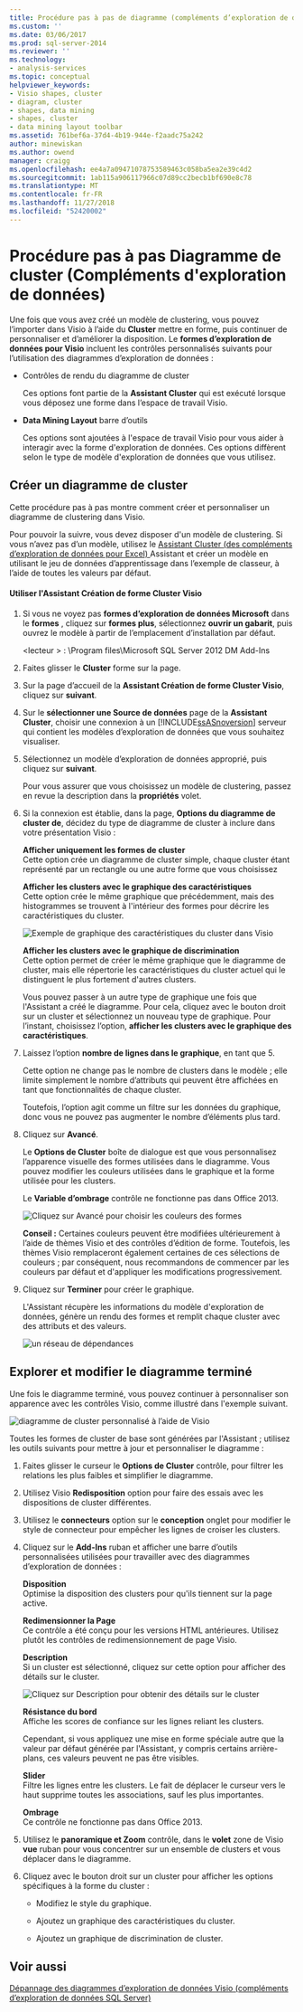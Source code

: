 ```yaml
---
title: Procédure pas à pas de diagramme (compléments d’exploration de données) de cluster | Microsoft Docs
ms.custom: ''
ms.date: 03/06/2017
ms.prod: sql-server-2014
ms.reviewer: ''
ms.technology:
- analysis-services
ms.topic: conceptual
helpviewer_keywords:
- Visio shapes, cluster
- diagram, cluster
- shapes, data mining
- shapes, cluster
- data mining layout toolbar
ms.assetid: 761bef6a-37d4-4b19-944e-f2aadc75a242
author: minewiskan
ms.author: owend
manager: craigg
ms.openlocfilehash: ee4a7a09471078753589463c058ba5ea2e39c4d2
ms.sourcegitcommit: 1ab115a906117966c07d89cc2becb1bf690e8c78
ms.translationtype: MT
ms.contentlocale: fr-FR
ms.lasthandoff: 11/27/2018
ms.locfileid: "52420002"
---
```

# <a name="cluster-diagram-walkthrough-data-mining-add-ins"></a>Procédure pas à pas Diagramme de cluster (Compléments d'exploration de données)
  Une fois que vous avez créé un modèle de clustering, vous pouvez l’importer dans Visio à l’aide du **Cluster** mettre en forme, puis continuer de personnaliser et d’améliorer la disposition. Le **formes d’exploration de données pour Visio** incluent les contrôles personnalisés suivants pour l’utilisation des diagrammes d’exploration de données :  
  
-   Contrôles de rendu du diagramme de cluster  
  
     Ces options font partie de la **Assistant Cluster** qui est exécuté lorsque vous déposez une forme dans l’espace de travail Visio.  
  
-   **Data Mining Layout** barre d’outils  
  
     Ces options sont ajoutées à l'espace de travail Visio pour vous aider à interagir avec la forme d'exploration de données. Ces options diffèrent selon le type de modèle d'exploration de données que vous utilisez.  
  
## <a name="build-a-cluster-diagram"></a>Créer un diagramme de cluster  
 Cette procédure pas à pas montre comment créer et personnaliser un diagramme de clustering dans Visio.  
  
 Pour pouvoir la suivre, vous devez disposer d'un modèle de clustering. Si vous n’avez pas d’un modèle, utilisez le [Assistant Cluster &#40;des compléments d’exploration de données pour Excel&#41; ](cluster-wizard-data-mining-add-ins-for-excel.md) Assistant et créer un modèle en utilisant le jeu de données d’apprentissage dans l’exemple de classeur, à l’aide de toutes les valeurs par défaut.  
  
#### <a name="use-the-cluster-visio-shape-wizard"></a>Utiliser l'Assistant Création de forme Cluster Visio  
  
1.  Si vous ne voyez pas **formes d’exploration de données Microsoft** dans le **formes** , cliquez sur **formes plus**, sélectionnez **ouvrir un gabarit**, puis ouvrez le modèle à partir de l’emplacement d’installation par défaut.  
  
     \<lecteur > : \Program files\Microsoft SQL Server 2012 DM Add-Ins  
  
2.  Faites glisser le **Cluster** forme sur la page.  
  
3.  Sur la page d’accueil de la **Assistant Création de forme Cluster Visio**, cliquez sur **suivant**.  
  
4.  Sur le **sélectionner une Source de données** page de la **Assistant Cluster**, choisir une connexion à un [!INCLUDE[ssASnoversion](../includes/ssasnoversion-md.md)] serveur qui contient les modèles d’exploration de données que vous souhaitez visualiser.  
  
5.  Sélectionnez un modèle d’exploration de données approprié, puis cliquez sur **suivant**.  
  
     Pour vous assurer que vous choisissez un modèle de clustering, passez en revue la description dans la **propriétés** volet.  
  
6.  Si la connexion est établie, dans la page, **Options du diagramme de cluster de**, décidez du type de diagramme de cluster à inclure dans votre présentation Visio :  
  
     **Afficher uniquement les formes de cluster**  
     Cette option crée un diagramme de cluster simple, chaque cluster étant représenté par un rectangle ou une autre forme que vous choisissez  
  
     **Afficher les clusters avec le graphique des caractéristiques**  
     Cette option crée le même graphique que précédemment, mais des histogrammes se trouvent à l'intérieur des formes pour décrire les caractéristiques du cluster.  
  
     ![Exemple de graphique des caractéristiques du cluster dans Visio](media/dm13-visio-cluster-samplecharshape.gif "exemple de graphique des caractéristiques du cluster dans Visio")  
  
     **Afficher les clusters avec le graphique de discrimination**  
     Cette option permet de créer le même graphique que le diagramme de cluster, mais elle répertorie les caractéristiques du cluster actuel qui le distinguent le plus fortement d'autres clusters.  
  
     Vous pouvez passer à un autre type de graphique une fois que l'Assistant a créé le diagramme. Pour cela, cliquez avec le bouton droit sur un cluster et sélectionnez un nouveau type de graphique. Pour l’instant, choisissez l’option, **afficher les clusters avec le graphique des caractéristiques**.  
  
7.  Laissez l’option **nombre de lignes dans le graphique**, en tant que 5.  
  
     Cette option ne change pas le nombre de clusters dans le modèle ; elle limite simplement le nombre d’attributs qui peuvent être affichées en tant que fonctionnalités de chaque cluster.  
  
     Toutefois, l’option agit comme un filtre sur les données du graphique, donc vous ne pouvez pas augmenter le nombre d’éléments plus tard.  
  
8.  Cliquez sur **Avancé**.  
  
     Le **Options de Cluster** boîte de dialogue est que vous personnalisez l’apparence visuelle des formes utilisées dans le diagramme. Vous pouvez modifier les couleurs utilisées dans le graphique et la forme utilisée pour les clusters.  
  
     Le **Variable d’ombrage** contrôle ne fonctionne pas dans Office 2013.  
  
     ![Cliquez sur Avancé pour choisir les couleurs des formes](media/dm13-visio-clusteroptions-advanced.gif "cliquez sur Avancé pour choisir les couleurs des formes")  
  
     **Conseil :** Certaines couleurs peuvent être modifiées ultérieurement à l’aide de thèmes Visio et des contrôles d’édition de forme. Toutefois, les thèmes Visio remplaceront également certaines de ces sélections de couleurs ; par conséquent, nous recommandons de commencer par les couleurs par défaut et d'appliquer les modifications progressivement.  
  
9. Cliquez sur **Terminer** pour créer le graphique.  
  
     L'Assistant récupère les informations du modèle d'exploration de données, génère un rendu des formes et remplit chaque cluster avec des attributs et des valeurs.  
  
     ![un réseau de dépendances](media/dm13-visiodepnet-defaultgraph.gif "un réseau de dépendances")  
  
## <a name="explore-and-modify-the-finished-diagram"></a>Explorer et modifier le diagramme terminé  
 Une fois le diagramme terminé, vous pouvez continuer à personnaliser son apparence avec les contrôles Visio, comme illustré dans l'exemple suivant.  
  
 ![diagramme de cluster personnalisé à l’aide de Visio](media/dm13-visio-clustercomplete1.gif "diagramme de cluster personnalisé à l’aide de Visio")  
  
 Toutes les formes de cluster de base sont générées par l'Assistant ; utilisez les outils suivants pour mettre à jour et personnaliser le diagramme :  
  
1.  Faites glisser le curseur le **Options de Cluster** contrôle, pour filtrer les relations les plus faibles et simplifier le diagramme.  
  
2.  Utilisez Visio **Redisposition** option pour faire des essais avec les dispositions de cluster différentes.  
  
3.  Utilisez le **connecteurs** option sur le **conception** onglet pour modifier le style de connecteur pour empêcher les lignes de croiser les clusters.  
  
4.  Cliquez sur le **Add-Ins** ruban et afficher une barre d’outils personnalisées utilisées pour travailler avec des diagrammes d’exploration de données :  
  
     **Disposition**  
     Optimise la disposition des clusters pour qu'ils tiennent sur la page active.  
  
     **Redimensionner la Page**  
     Ce contrôle a été conçu pour les versions HTML antérieures. Utilisez plutôt les contrôles de redimensionnement de page Visio.  
  
     **Description**  
     Si un cluster est sélectionné, cliquez sur cette option pour afficher des détails sur le cluster.  
  
     ![Cliquez sur Description pour obtenir des détails sur le cluster](media/dm13-visio-cluster-description-control.gif "cliquez sur Description pour obtenir des détails sur le cluster")  
  
     **Résistance du bord**  
     Affiche les scores de confiance sur les lignes reliant les clusters.  
  
     Cependant, si vous appliquez une mise en forme spéciale autre que la valeur par défaut générée par l'Assistant, y compris certains arrière-plans, ces valeurs peuvent ne pas être visibles.  
  
     **Slider**  
     Filtre les lignes entre les clusters. Le fait de déplacer le curseur vers le haut supprime toutes les associations, sauf les plus importantes.  
  
     **Ombrage**  
     Ce contrôle ne fonctionne pas dans Office 2013.  
  
5.  Utilisez le **panoramique et Zoom** contrôle, dans le **volet** zone de Visio **vue** ruban pour vous concentrer sur un ensemble de clusters et vous déplacer dans le diagramme.  
  
6.  Cliquez avec le bouton droit sur un cluster pour afficher les options spécifiques à la forme du cluster :  
  
    -   Modifiez le style du graphique.  
  
    -   Ajoutez un graphique des caractéristiques du cluster.  
  
    -   Ajoutez un graphique de discrimination de cluster.  
  
## <a name="see-also"></a>Voir aussi  
 [Dépannage des diagrammes d’exploration de données Visio &#40;compléments d’exploration de données SQL Server&#41;](troubleshooting-visio-data-mining-diagrams-sql-server-data-mining-add-ins.md)  
  
  
